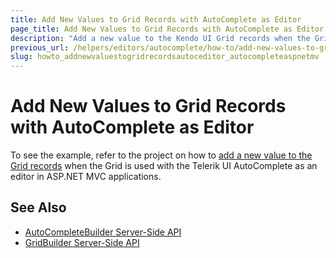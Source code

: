 ```yaml
---
title: Add New Values to Grid Records with AutoComplete as Editor
page_title: Add New Values to Grid Records with AutoComplete as Editor
description: "Add a new value to the Kendo UI Grid records when the Grid is used with the Kendo UI AutoComplete as an editor in ASP.NET MVC applications."
previous_url: /helpers/editors/autocomplete/how-to/add-new-values-to-grid-with-autocomplete-editor
slug: howto_addnewvaluestogridrecordsautoceditor_autocompleteaspnetmv
---
```


# Add New Values to Grid Records with AutoComplete as Editor

To see the example, refer to the project on how to [add a new value to the Grid records](https://github.com/telerik/ui-for-aspnet-mvc-examples/tree/master/Telerik.Examples.Mvc/Telerik.Examples.Mvc/Areas/GridEditingAutoCompleteNewItem) when the Grid is used with the Telerik UI AutoComplete as an editor in ASP.NET MVC applications.

## See Also

* [AutoCompleteBuilder Server-Side API](https://docs.telerik.com/aspnet-mvc/api/kendo.mvc.ui.fluent/autocompletebuilder)
* [GridBuilder Server-Side API](https://docs.telerik.com/aspnet-mvc/api/kendo.mvc.ui.fluent/gridbuilder)

